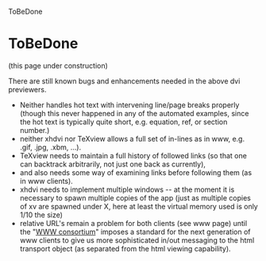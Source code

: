 ToBeDone

ToBeDone
========

(this page under construction)

There are still known bugs and enhancements needed in the above dvi previewers.

*   Neither handles hot text with intervening line/page breaks properly (though this never happened in any of the automated examples, since the hot text is typically quite short, e.g. equation, ref, or section number.)
*   neither xhdvi nor TeXview allows a full set of in-lines as in www, e.g. .gif, .jpg, .xbm, ...).
*   TeXview needs to maintain a full history of followed links (so that one can backtrack arbitrarily, not just one back as currently),
*   and also needs some way of examining links before following them (as in www clients).
*   xhdvi needs to implement multiple windows -- at the moment it is necessary to spawn multiple copies of the app (just as multiple copies of xv are spawned under X, here at least the virtual memory used is only 1/10 the size)
*   relative URL's remain a problem for both clients (see www page) until the "[WWW consortium](http://info.cern.ch/hypertext/WWW/Organization/Consortium/W3OSignature.html)" imposes a standard for the next generation of www clients to give us more sophisticated in/out messaging to the html transport object (as separated from the html viewing capability).
